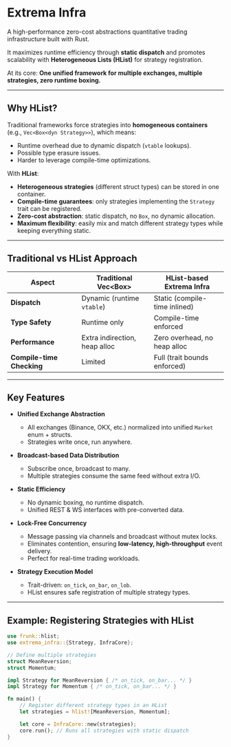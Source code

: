 # Extrema Infra

A high-performance zero-cost abstractions quantitative trading infrastructure built with Rust.  

It maximizes runtime efficiency through **static dispatch** and promotes scalability with **Heterogeneous Lists (HList)** for strategy registration.  

At its core: **One unified framework for multiple exchanges, multiple strategies, zero runtime boxing.**

---

## Why HList?

Traditional frameworks force strategies into **homogeneous containers** (e.g., `Vec<Box<dyn Strategy>>`), which means:
- Runtime overhead due to dynamic dispatch (`vtable` lookups).  
- Possible type erasure issues.  
- Harder to leverage compile-time optimizations.

With **HList**:
- **Heterogeneous strategies** (different struct types) can be stored in one container.  
- **Compile-time guarantees**: only strategies implementing the `Strategy` trait can be registered.  
- **Zero-cost abstraction**: static dispatch, no `Box`, no dynamic allocation.  
- **Maximum flexibility**: easily mix and match different strategy types while keeping everything static.

---

## Traditional vs HList Approach

| Aspect                  | Traditional Vec<Box<dyn Trait>> | HList-based Extrema Infra |
|--------------------------|----------------------------------|----------------------------|
| **Dispatch**             | Dynamic (runtime `vtable`)       | Static (compile-time inlined) |
| **Type Safety**          | Runtime only                    | Compile-time enforced       |
| **Performance**          | Extra indirection, heap alloc    | Zero overhead, no heap alloc |
| **Compile-time Checking**| Limited                         | Full (trait bounds enforced) |

---

## Key Features

- **Unified Exchange Abstraction**  
  - All exchanges (Binance, OKX, etc.) normalized into unified `Market` enum + structs.  
  - Strategies write once, run anywhere.  

- **Broadcast-based Data Distribution**  
  - Subscribe once, broadcast to many.  
  - Multiple strategies consume the same feed without extra I/O.  

- **Static Efficiency**  
  - No dynamic boxing, no runtime dispatch.  
  - Unified REST & WS interfaces with pre-converted data.  

- **Lock-Free Concurrency**  
  - Message passing via channels and broadcast without mutex locks.  
  - Eliminates contention, ensuring **low-latency, high-throughput** event delivery.  
  - Perfect for real-time trading workloads.  

- **Strategy Execution Model**  
  - Trait-driven: `on_tick`, `on_bar`, `on_lob`.  
  - HList ensures safe registration of multiple strategy types.  


---

## Example: Registering Strategies with HList

```rust
use frunk::hlist;
use extrema_infra::{Strategy, InfraCore};

// Define multiple strategies
struct MeanReversion;
struct Momentum;

impl Strategy for MeanReversion { /* on_tick, on_bar... */ }
impl Strategy for Momentum { /* on_tick, on_bar... */ }

fn main() {
    // Register different strategy types in an HList
    let strategies = hlist![MeanReversion, Momentum];

    let core = InfraCore::new(strategies);
    core.run(); // Runs all strategies with static dispatch
}
